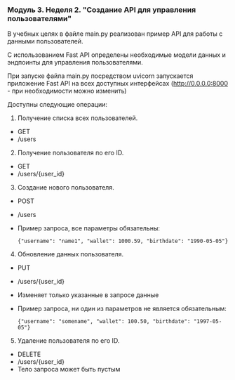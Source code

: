 ### Модуль 3. Неделя 2. "Создание API для управления пользователями"
В учебных целях в файле main.py реализован пример API для работы с данными пользователей.

С использованием Fast API определены необходимые модели данных и эндпоинты для управления пользователями.

При запуске файла main.py посредством uvicorn запускается приложение Fast API на всех доступных интерфейсах (http://0.0.0.0:8000 - при необходимости можно изменить)

Доступны следующие операции:
1. Получение списка всех пользователей.
 
* GET
* /users

2. Получение пользователя по его ID.
        
* GET
* /users/{user_id}

3. Создание нового пользователя.

* POST
* /users
* Пример запроса, все параметры обязательны: 

    `{"username": "name1",
    "wallet": 1000.59,
    "birthdate": "1990-05-05"}`

4. Обновление данных пользователя.

* PUT
* /users/{user_id}
* Изменяет только указанные в запросе данные
* Пример запроса, ни один из параметров не является обязательным:

    `{"username": "somename",
        "wallet": 100.50,
        "birthdate": "1997-05-05"}`

5. Удаление пользователя по его ID.

* DELETE
* /users/{user_id}
* Тело запроса может быть пустым